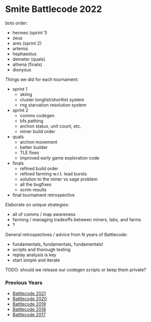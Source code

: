 # Smite Battlecode 2022

bots order:
- hermes (sprint 1)
- zeus
- ares (sprint 2)
- artemis
- hephaestus
- demeter (quals)
- athena (finals)
- dionysus

Things we did for each tournament:
- sprint 1
  - skiing
  - cluster longlist/shortlist system
  - rng starvation resolution system
- sprint 2
  - comms codegen
  - bfs pathing
  - archon status, unit count, etc.
  - miner build order
- quals
  - archon movement
  - better builder
  - TLE fixes
  - improved early game exploration code
- finals
  - refined build order
  - refined farming w.r.t. lead bursts
  - solution to the miner vs sage problem
  - all the bugfixes
  - scrim results
- final tournament retrospective

Elaborate on unique strategies:
- all of comms / map awareness
- farming / managing tradeoffs between miners, labs, and farms
- ?

General retrospectives / advice from N years of Battlecode:
- fundamentals, fundamentals, fundamentals!
- scripts and thorough testing
- replay analysis is key
- start simple and iterate

TODO: should we release our codegen scripts or keep them private?

### Previous Years

- [Battlecode 2021](https://github.com/mvpatel2000/Battlecode2021)
- [Battlecode 2020](https://github.com/mvpatel2000/Battlecode2020)
- [Battlecode 2019](https://github.com/mvpatel2000/Battlecode2019)
- [Battlecode 2018](https://github.com/mvpatel2000/battlecode-2018-smite)
- [Battlecode 2017](https://github.com/nthistle/battlecode-2017-segfault)


